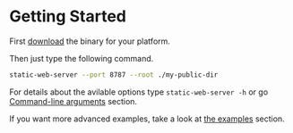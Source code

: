 # Getting Started

First [download](./download-and-install.md) the binary for your platform.

Then just type the following command.

```sh
static-web-server --port 8787 --root ./my-public-dir
```

For details about the avilable options type `static-web-server -h` or go [Command-line arguments](./configuration/command-line-arguments.md) section.

If you want more advanced examples, take a look at [the examples](./examples/http1.md) section.
